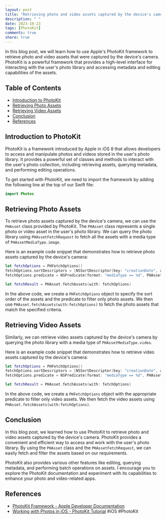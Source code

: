 ```yaml
---
layout: post
title: "Retrieving photo and video assets captured by the device's camera using PhotoKit"
description: " "
date: 2023-10-23
tags: [PhotoKit]
comments: true
share: true
---
```


In this blog post, we will learn how to use Apple's PhotoKit framework to retrieve photo and video assets that were captured by the device's camera. PhotoKit is a powerful framework that provides a high-level interface for interacting with the user's photo library and accessing metadata and editing capabilities of the assets.

## Table of Contents
- [Introduction to PhotoKit](#introduction-to-photokit)
- [Retrieving Photo Assets](#retrieving-photo-assets)
- [Retrieving Video Assets](#retrieving-video-assets)
- [Conclusion](#conclusion)
- [References](#references)

## Introduction to PhotoKit

PhotoKit is a framework introduced by Apple in iOS 8 that allows developers to access and manipulate photos and videos stored in the user's photo library. It provides a powerful set of classes and methods to interact with the user's photo collection, including retrieving assets, querying metadata, and performing editing operations.

To get started with PhotoKit, we need to import the framework by adding the following line at the top of our Swift file:

```swift
import Photos
```

## Retrieving Photo Assets

To retrieve photo assets captured by the device's camera, we can use the `PHAsset` class provided by PhotoKit. The `PHAsset` class represents a single photo or video asset in the user's photo library. We can query the photo library using `PHAssetFetchRequest` to fetch all the assets with a media type of `PHAssetMediaType.image`.

Here is an example code snippet that demonstrates how to retrieve photo assets captured by the device's camera:

```swift
let fetchOptions = PHFetchOptions()
fetchOptions.sortDescriptors = [NSSortDescriptor(key: "creationDate", ascending: false)]
fetchOptions.predicate = NSPredicate(format: "mediaType == %d", PHAssetMediaType.image.rawValue)

let fetchResult = PHAsset.fetchAssets(with: fetchOptions)
```

In the above code, we create a `PHFetchOptions` object to specify the sort order of the assets and the predicate to filter only photo assets. We then use `PHAsset.fetchAssets(with:fetchOptions)` to fetch the photo assets that match the specified criteria.

## Retrieving Video Assets

Similarly, we can retrieve video assets captured by the device's camera by querying the photo library with a media type of `PHAssetMediaType.video`.

Here is an example code snippet that demonstrates how to retrieve video assets captured by the device's camera:

```swift
let fetchOptions = PHFetchOptions()
fetchOptions.sortDescriptors = [NSSortDescriptor(key: "creationDate", ascending: false)]
fetchOptions.predicate = NSPredicate(format: "mediaType == %d", PHAssetMediaType.video.rawValue)

let fetchResult = PHAsset.fetchAssets(with: fetchOptions)
```

In the above code, we create a `PHFetchOptions` object with the appropriate predicate to filter only video assets. We then fetch the video assets using `PHAsset.fetchAssets(with:fetchOptions)`.

## Conclusion

In this blog post, we learned how to use PhotoKit to retrieve photo and video assets captured by the device's camera. PhotoKit provides a convenient and efficient way to access and work with the user's photo library. By using the `PHAsset` class and the `PHAssetFetchRequest`, we can easily fetch and filter the assets based on our requirements.

PhotoKit also provides various other features like editing, querying metadata, and performing batch operations on assets. I encourage you to explore the PhotoKit documentation and experiment with its capabilities to enhance your photo and video-related apps.

## References

- [PhotoKit Framework - Apple Developer Documentation](https://developer.apple.com/documentation/photokit)
- [Working with Photos in iOS - PhotoKit Tutorial](https://www.raywenderlich.com/5370-working-with-photos-in-ios) #iOS #PhotoKit